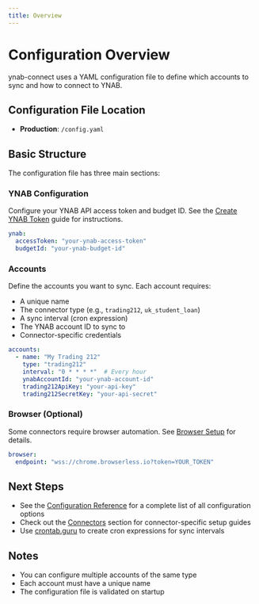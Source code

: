 ```yaml
---
title: Overview
---
```

# Configuration Overview

ynab-connect uses a YAML configuration file to define which accounts to sync and how to connect to YNAB.

## Configuration File Location

- **Production**: `/config.yaml`

## Basic Structure

The configuration file has three main sections:

### YNAB Configuration

Configure your YNAB API access token and budget ID. See the [Create YNAB Token](/guide/create-ynab-token) guide for instructions.

```yaml
ynab:
  accessToken: "your-ynab-access-token"
  budgetId: "your-ynab-budget-id"
```

### Accounts

Define the accounts you want to sync. Each account requires:
- A unique name
- The connector type (e.g., `trading212`, `uk_student_loan`)
- A sync interval (cron expression)
- The YNAB account ID to sync to
- Connector-specific credentials

```yaml
accounts:
  - name: "My Trading 212"
    type: "trading212"
    interval: "0 * * * *"  # Every hour
    ynabAccountId: "your-ynab-account-id"
    trading212ApiKey: "your-api-key"
    trading212SecretKey: "your-api-secret"
```

### Browser (Optional)

Some connectors require browser automation. See [Browser Setup](/browser) for details.

```yaml
browser:
  endpoint: "wss://chrome.browserless.io?token=YOUR_TOKEN"
```

## Next Steps

- See the [Configuration Reference](/config-reference) for a complete list of all configuration options
- Check out the [Connectors](/connectors/trading-212) section for connector-specific setup guides
- Use [crontab.guru](https://crontab.guru/) to create cron expressions for sync intervals

## Notes

- You can configure multiple accounts of the same type
- Each account must have a unique name
- The configuration file is validated on startup